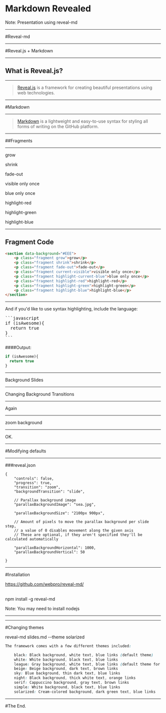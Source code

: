 # Markdown Revealed

Note: Presentation using reveal-md

----

#Reveal-md

----

#Reveal.js + Markdown

---

<section data-background-transition="slide" data-markdown style="background-color: rgba(255,255,255,0.1);"><h1>What is Reveal.js?</h1></section>

----

> [Reveal.js](https://github.com/hakimel/reveal.js) is a framework for creating beautiful presentations using web technologies.

---

#Markdown

----

>[Markdown](https://guides.github.com/features/mastering-markdown/) is a lightweight and easy-to-use syntax for styling all forms of writing on the GitHub platform.

---
<!--
<section data-background-video="avengers.mp4">
....
</section>

--- -->

##Fragments

---

<section data-background="#EEE">
    <p class="fragment grow">grow</p>
    <p class="fragment shrink">shrink</p>
    <p class="fragment fade-out">fade-out</p>
    <p class="fragment current-visible">visible only once</p>
    <p class="fragment highlight-current-blue">blue only once</p>
    <p class="fragment highlight-red">highlight-red</p>
    <p class="fragment highlight-green">highlight-green</p>
    <p class="fragment highlight-blue">highlight-blue</p>
</section>

---

## Fragment Code
```html
<section data-background="#EEE">
    <p class="fragment grow">grow</p>
    <p class="fragment shrink">shrink</p>
    <p class="fragment fade-out">fade-out</p>
    <p class="fragment current-visible">visible only once</p>
    <p class="fragment highlight-current-blue">blue only once</p>
    <p class="fragment highlight-red">highlight-red</p>
    <p class="fragment highlight-green">highlight-green</p>
    <p class="fragment highlight-blue">highlight-blue</p>
</section>
```

---

And if you'd like to use syntax highlighting, include the language:

<pre>```javascript
if (isAwesome){
  return true
}
```
</pre>


####Output:

```javascript
if (isAwesome){
  return true
}
```

---

<section data-transition="zoom" data-background="#FE642E" backgroundTransition: "slide">
Background Slides
</section>

---

<section data-background="#01DFD7" data-background-transition="convex" data-transition="fade">
Changing Background Transitions
</section>

---

<section data-background="#EEE" data-background-transition="concave" data-transition="fade">
Again
</section>

---

<section data-background-transition="zoom" data-background="#0074D9">
<!-- .slide: data-background="#ff00ff" -->
zoom background</section>

---

<section data-background-transition="zoom" data-background="#2ECC40">
OK.
</section>

---

#Modifying defaults

---

###reveal.json

```
{
	"controls": false,
	"progress": true, 
	"transition": "zoom",
	"backgroundTransition": "slide",

    // Parallax background image
	"parallaxBackgroundImage": "sea.jpg",

	"parallaxBackgroundSize": "2100px 900px",

	// Amount of pixels to move the parallax background per slide step,
    // a value of 0 disables movement along the given axis
    // These are optional, if they aren't specified they'll be calculated automatically

	"parallaxBackgroundHorizontal": 1000,
    "parallaxBackgroundVertical": 50
	
}
```

---

#Installation

<section data-background="#04B486" data-markdown>

https://github.com/webpro/reveal-md/</p>

<br>
npm install -g reveal-md

</section>

Note: You may need to install nodejs

---

---

#Changing themes

reveal-md slides.md --theme solarized


```css
The framework comes with a few different themes included:

    black: Black background, white text, blue links (default theme)
    white: White background, black text, blue links
    league: Gray background, white text, blue links (default theme for reveal.js < 3.0.0)
    beige: Beige background, dark text, brown links
    sky: Blue background, thin dark text, blue links
    night: Black background, thick white text, orange links
    serif: Cappuccino background, gray text, brown links
    simple: White background, black text, blue links
    solarized: Cream-colored background, dark green text, blue links
```

---

#The End.
